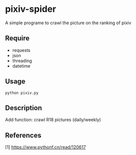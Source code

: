 # pixiv-spider
A simple programe to crawl the picture on the ranking of pixiv

## Require
- requests
- json
- threading
- datetime

## Usage
```
python pixiv.py
```

## Description
Add function: crawl R18 pictures (daily/weekly)

## References
[1] https://www.pythonf.cn/read/120617
